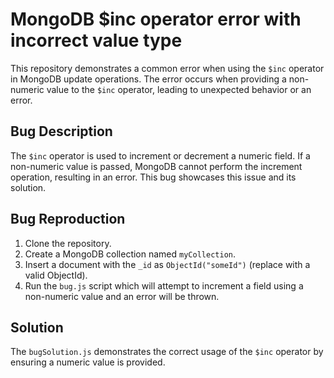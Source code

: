 # MongoDB $inc operator error with incorrect value type
This repository demonstrates a common error when using the `$inc` operator in MongoDB update operations. The error occurs when providing a non-numeric value to the `$inc` operator, leading to unexpected behavior or an error.

## Bug Description
The `$inc` operator is used to increment or decrement a numeric field. If a non-numeric value is passed, MongoDB cannot perform the increment operation, resulting in an error. This bug showcases this issue and its solution.

## Bug Reproduction
1. Clone the repository.
2. Create a MongoDB collection named `myCollection`.
3. Insert a document with the `_id` as `ObjectId("someId")` (replace with a valid ObjectId). 
4. Run the `bug.js` script which will attempt to increment a field using a non-numeric value and an error will be thrown.

## Solution
The `bugSolution.js` demonstrates the correct usage of the `$inc` operator by ensuring a numeric value is provided.
